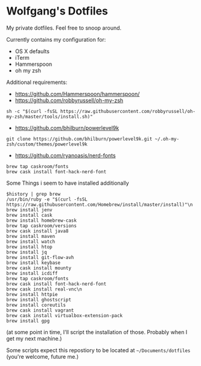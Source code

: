 # Wolfgang's Dotfiles

My private dotfiles. Feel free to snoop around.

Currently contains my configuration for:
* OS X defaults
* iTerm
* Hammerspoon 
* oh my zsh 

Additional requirements:
* https://github.com/Hammerspoon/hammerspoon/
* https://github.com/robbyrussell/oh-my-zsh
```
sh -c "$(curl -fsSL https://raw.githubusercontent.com/robbyrussell/oh-my-zsh/master/tools/install.sh)"
```
* https://github.com/bhilburn/powerlevel9k
```
git clone https://github.com/bhilburn/powerlevel9k.git ~/.oh-my-zsh/custom/themes/powerlevel9k
```
* https://github.com/ryanoasis/nerd-fonts
```
brew tap caskroom/fonts
brew cask install font-hack-nerd-font
```

Some Things i seem to have installed additionally
```
$history | grep brew
/usr/bin/ruby -e "$(curl -fsSL https://raw.githubusercontent.com/Homebrew/install/master/install)"\n
brew install jenv
brew install cask
brew install homebrew-cask
brew tap caskroom/versions
brew cask install java8
brew install maven
brew install watch
brew install htop
brew install jq
brew install git-flow-avh
brew install keybase
brew cask install mounty
brew install icdiff
brew tap caskroom/fonts
brew cask install font-hack-nerd-font
brew cask install real-vnc\n
brew install httpie
brew install ghostscript
brew install coreutils
brew cask install vagrant
brew cask install virtualbox-extension-pack
brew install gpg
```

(at some point in time, I'll script the installation of those. Probably when I get my next machine.)


Some scripts expect this repostiory to be located at `~/Documents/dotfiles` (you're welcome, future me.)
